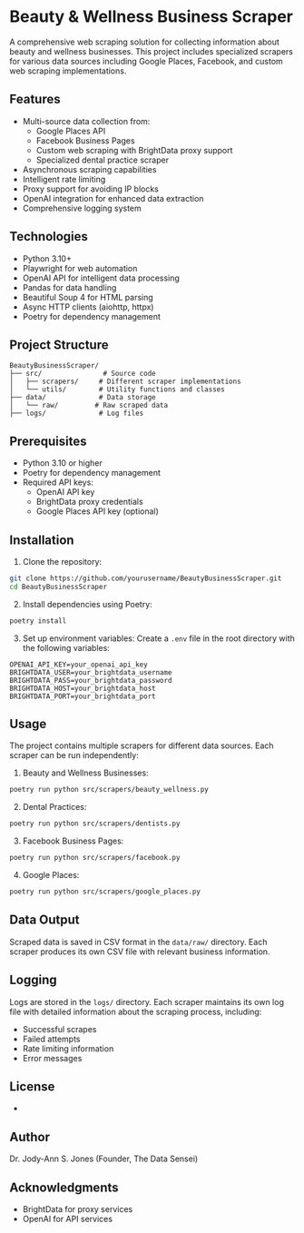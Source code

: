 # Beauty & Wellness Business Scraper

A comprehensive web scraping solution for collecting information about beauty and wellness businesses. This project includes specialized scrapers for various data sources including Google Places, Facebook, and custom web scraping implementations.

## Features

- Multi-source data collection from:
  - Google Places API
  - Facebook Business Pages
  - Custom web scraping with BrightData proxy support
  - Specialized dental practice scraper
- Asynchronous scraping capabilities
- Intelligent rate limiting
- Proxy support for avoiding IP blocks
- OpenAI integration for enhanced data extraction
- Comprehensive logging system

## Technologies

- Python 3.10+
- Playwright for web automation
- OpenAI API for intelligent data processing
- Pandas for data handling
- Beautiful Soup 4 for HTML parsing
- Async HTTP clients (aiohttp, httpx)
- Poetry for dependency management

## Project Structure

```
BeautyBusinessScraper/
├── src/               # Source code
│   ├── scrapers/     # Different scraper implementations
│   └── utils/        # Utility functions and classes
├── data/             # Data storage
│   └── raw/         # Raw scraped data
├── logs/             # Log files
```

## Prerequisites

- Python 3.10 or higher
- Poetry for dependency management
- Required API keys:
  - OpenAI API key
  - BrightData proxy credentials
  - Google Places API key (optional)

## Installation

1. Clone the repository:

```bash
git clone https://github.com/yourusername/BeautyBusinessScraper.git
cd BeautyBusinessScraper
```

2. Install dependencies using Poetry:

```bash
poetry install
```

3. Set up environment variables:
   Create a `.env` file in the root directory with the following variables:

```
OPENAI_API_KEY=your_openai_api_key
BRIGHTDATA_USER=your_brightdata_username
BRIGHTDATA_PASS=your_brightdata_password
BRIGHTDATA_HOST=your_brightdata_host
BRIGHTDATA_PORT=your_brightdata_port
```

## Usage

The project contains multiple scrapers for different data sources. Each scraper can be run independently:

1. Beauty and Wellness Businesses:

```bash
poetry run python src/scrapers/beauty_wellness.py
```

2. Dental Practices:

```bash
poetry run python src/scrapers/dentists.py
```

3. Facebook Business Pages:

```bash
poetry run python src/scrapers/facebook.py
```

4. Google Places:

```bash
poetry run python src/scrapers/google_places.py
```

## Data Output

Scraped data is saved in CSV format in the `data/raw/` directory. Each scraper produces its own CSV file with relevant business information.

## Logging

Logs are stored in the `logs/` directory. Each scraper maintains its own log file with detailed information about the scraping process, including:

- Successful scrapes
- Failed attempts
- Rate limiting information
- Error messages

## License

-

## Author

Dr. Jody-Ann S. Jones (Founder, The Data Sensei)

## Acknowledgments

- BrightData for proxy services
- OpenAI for API services
